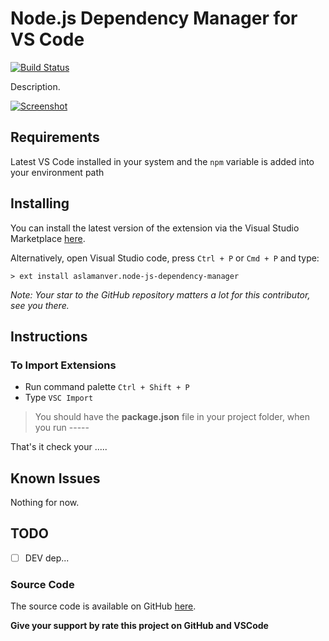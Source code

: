 # Node.js Dependency Manager for VS Code

[![Build Status](https://travis-ci.org/aslamanver/node-js-dependency-manager.svg?branch=master)](https://travis-ci.org/aslamanver/vsc-export)

Description.

[![Screenshot]()]()

## Requirements

Latest VS Code installed in your system and the `npm` variable is added into your environment path

## Installing

You can install the latest version of the extension via the Visual Studio Marketplace [here](https://marketplace.visualstudio.com/items?itemName=aslamanver.node-js-dependency-manager).

Alternatively, open Visual Studio code, press `Ctrl + P` or `Cmd + P` and type:

    > ext install aslamanver.node-js-dependency-manager

*Note: Your star to the GitHub repository matters a lot for this contributor, see you there.*

## Instructions

### To Import Extensions

* Run command palette `Ctrl + Shift + P`
* Type `VSC Import`

> You should have the <b>package.json</b> file in your project folder, when you run -----

That's it check your .....

## Known Issues

Nothing for now.

## TODO

- [ ] DEV dep...

### Source Code

The source code is available on GitHub [here](https://github.com/aslamanver/node-js-dependency-manager).

**Give your support by rate this project on GitHub and VSCode**
